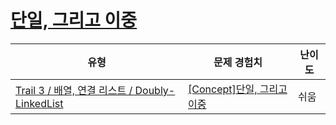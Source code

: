 # [단일, 그리고 이중](https://https://en.codetree.ai/trails/complete/curated-cards/intro-singly-and-doubly)

|유형|문제 경험치|난이도|
|---|---|---|
|[Trail 3 / 배열, 연결 리스트 / Doubly-LinkedList](https://https://en.codetree.ai/trail-info/novice-high/)|[[Concept]단일, 그리고 이중](https://https://en.codetree.ai/trails/complete/curated-cards/intro-singly-and-doubly/)|쉬움|

